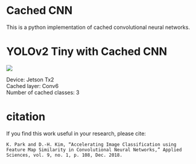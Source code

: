 # Cached CNN
This is a python implementation of cached convolutional neural networks.

# YOLOv2 Tiny with Cached CNN

<img src="https://github.com/981boxster/cachedCNN/blob/master/results/yolov2%2Bcache_conv6_num3.gif">

Device: Jetson Tx2<br>
Cached layer: Conv6<br>
Number of cached classes: 3

# citation
If you find this work useful in your research, please cite:
    
    K. Park and D.-H. Kim, “Accelerating Image Classification using Feature Map Similarity in Convolutional Neural Networks,” Applied Sciences, vol. 9, no. 1, p. 108, Dec. 2018.
    
